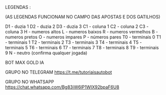 
LEGENDAS :

(AS LEGENDAS FUNCIONAM NO CAMPO DAS APOSTAS E DOS GATILHOS)


D1 - duzia 1
D2 - duzia 2
D3 - duzia 3
C1 - coluna 1
C2 - coluna 2
C3 - coluna 3
H - numeros altos
L - numeros baixos
R - numeros vermelhos
B - numeros pretos
O - numeros impares
P - números pares
T0 - terminais 0
T1 - terminais 1
T2 - terminais 2
T3 - terminais 3
T4 - terminais 4
T5 - terminais 5
T6 - terminais 6
T7 - terminais 7
T8 - terminais 8
T9 - terminais 9
N - neutro (confirma qualquer jogada)

BOT MAX GOLD IA

GRUPO NO TELEGRAM
https://t.me/tutoriaisautobot

GRUPO NO WHATSAPP
https://chat.whatsapp.com/Bg83iW6lP1WIX92bpaF6U8

